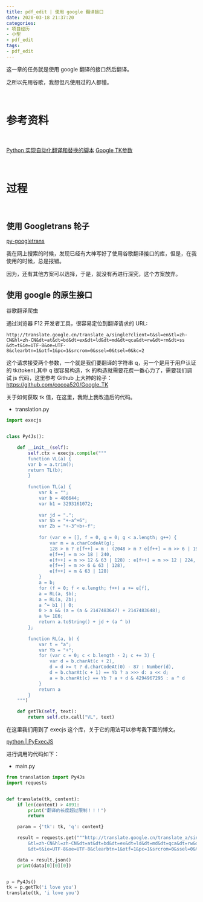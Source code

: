 ```yaml
---
title: pdf_edit | 使用 google 翻译接口
date: 2020-03-18 21:37:20
categories:
- 项目经历
- 小型
- pdf_edit
tags:
- pdf_edit
---
```

这一章的任务就是使用 google 翻译的接口然后翻译。

之所以先用谷歌，我想但凡使用过的人都懂。

<!-- more -->

<br/>

# 参考资料

<br/>

[Python 实现自动化翻译和替换的脚本](https://inspurer.github.io/2019/04/08/Python-%E5%AE%9E%E7%8E%B0%E8%87%AA%E5%8A%A8%E5%8C%96%E7%BF%BB%E8%AF%91%E5%92%8C%E6%9B%BF%E6%8D%A2%E7%9A%84%E8%84%9A%E6%9C%AC/)
[Google TK参数](https://github.com/cocoa520/Google_TK)

<br/>

# 过程

<br/>

## 使用 Googletrans 轮子

[py-googletrans](https://github.com/ssut/py-googletrans)

我在网上搜索的时候，发现已经有大神写好了使用谷歌翻译接口的库，但是，在我使用的时候，总是报错。

因为，还有其他方案可以选择，于是，就没有再进行深究，这个方案放弃。

## 使用 google 的原生接口

谷歌翻译爬虫

通过浏览器 F12 开发者工具，很容易定位到翻译请求的 URL: 

	http://translate.google.cn/translate_a/single?client=t&sl=en&tl=zh-CN&hl=zh-CN&dt=at&dt=bd&dt=ex&dt=ld&dt=md&dt=qca&dt=rw&dt=rm&dt=ss &dt=t&ie=UTF-8&oe=UTF-8&clearbtn=1&otf=1&pc=1&srcrom=0&ssel=0&tsel=0&kc=2

这个请求接受两个参数，一个就是我们要翻译的字符串 q，另一个是用于用户认证的 tk(token),其中 q 很容易构造，tk 的构造就需要花费一番心力了，需要我们调试 js 代码，这里参考 Github 上大神的轮子： https://github.com/cocoa520/Google_TK

关于如何获取 tk 值，在这里，我附上我改造后的代码。

- translation.py

```python
import execjs


class Py4Js():

    def __init__(self):
        self.ctx = execjs.compile(""" 
        function VL(a) {
        var b = a.trim();
        return TL(b);
        }
        
        function TL(a) {
            var k = "";
            var b = 406644;
            var b1 = 3293161072;
            
            var jd = ".";
            var $b = "+-a^+6";
            var Zb = "+-3^+b+-f";
        
            for (var e = [], f = 0, g = 0; g < a.length; g++) {
                var m = a.charCodeAt(g);
                128 > m ? e[f++] = m : (2048 > m ? e[f++] = m >> 6 | 192 : (55296 == (m & 64512) && g + 1 < a.length && 56320 == (a.charCodeAt(g + 1) & 64512) ? (m = 65536 + ((m & 1023) << 10) + (a.charCodeAt(++g) & 1023),
                e[f++] = m >> 18 | 240,
                e[f++] = m >> 12 & 63 | 128) : e[f++] = m >> 12 | 224,
                e[f++] = m >> 6 & 63 | 128),
                e[f++] = m & 63 | 128)
            }
            a = b;
            for (f = 0; f < e.length; f++) a += e[f],
            a = RL(a, $b);
            a = RL(a, Zb);
            a ^= b1 || 0;
            0 > a && (a = (a & 2147483647) + 2147483648);
            a %= 1E6;
            return a.toString() + jd + (a ^ b)
        };
        
        function RL(a, b) {
            var t = "a";
            var Yb = "+";
            for (var c = 0; c < b.length - 2; c += 3) {
                var d = b.charAt(c + 2),
                d = d >= t ? d.charCodeAt(0) - 87 : Number(d),
                d = b.charAt(c + 1) == Yb ? a >>> d: a << d;
                a = b.charAt(c) == Yb ? a + d & 4294967295 : a ^ d
            }
            return a
        }
    """)

    def getTk(self, text):
        return self.ctx.call("VL", text)
```

在这里我们用到了 execjs 这个库，关于它的用法可以参考我下面的博文。

[python | PyExecJS](https://benpaodewoniu.github.io/2020/03/19/python85/)

进行调用的代码如下：

- main.py

```python
from translation import Py4Js
import requests


def translate(tk, content):
    if len(content) > 4891:
        print("翻译的长度超过限制！！！")
        return

    param = {'tk': tk, 'q': content}

    result = requests.get("""http://translate.google.cn/translate_a/single?client=t&sl=en
        &tl=zh-CN&hl=zh-CN&dt=at&dt=bd&dt=ex&dt=ld&dt=md&dt=qca&dt=rw&dt=rm&dt=ss
        &dt=t&ie=UTF-8&oe=UTF-8&clearbtn=1&otf=1&pc=1&srcrom=0&ssel=0&tsel=0&kc=2""", params=param)

    data = result.json()
    print(data[0][0][0])


p = Py4Js()
tk = p.getTk('i love you')
translate(tk, 'i love you')
```